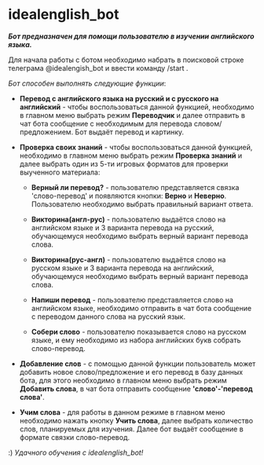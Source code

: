 # idealenglish_bot
***Бот предназначен для помощи пользователю в изучении английского языка.***

Для начала работы с ботом необходимо набрать в поисковой строке телеграма @idealengish_bot и ввести команду /start .

*Бот способен выполнять следующие функции*:

* **Перевод с английского языка на русский и с русского на английский** - чтобы воспользоваться данной функцией, необходимо в главном меню выбрать режим **Переводчик** и далее отправить в чат бота сообщение с необходимым для перевода словом/предложением. Бот выдаёт перевод и картинку.

+ **Проверка своих знаний** - чтобы воспользоваться данной функцией, необходимо в главном меню выбрать режим **Проверка знаний** и далее выбрать один из 5-ти игровых форматов для проверки выученного материала:

  + **Верный ли перевод?** - пользователю представляется  связка 'слово-перевод' и появляются кнопки: **Верно** и **Неверно**. Пользователю необходимо выбрать правильный вариант ответа.
  
  + **Викторина(англ-рус)** - пользователю выдаётся слово на английском языке и 3 варианта перевода на русский, обучающемуся необходимо выбрать верный вариант перевода слова.
  
  + **Викторина(рус-англ)** - пользователю выдаётся слово на русском языке и 3 варианта перевода на английский, обучающемуся необходимо выбрать верный вариант перевода слова.
  
  + **Напиши перевод** - пользователю представляется слово на английском языке, необходимо отправить в чат бота сообщение с переводом данного слова на русский язык.
  
  + **Собери слово** - пользователю показывается слово на русском языке, и ему необходимо из набора английских букв собрать слово-перевод. 
  
* **Добавление слов** - с помощью данной функции пользователь может добавить новое слово/предложение и его перевод в базу данных бота, для этого необходимо в главном меню выбрать режим **Добавить слова**, в чат бота отправить сообщение **'слово'-'перевод слова'**.


* **Учим слова** - для работы в данном режиме в главном меню необходимо нажать кнопку **Учить слова**, далее выбрать количество слов, планируемых для изучения. Далее бот выдаёт сообщение в формате связки cлово-перевод.

:) *Удачного обучения с idealenglish_bot!* 
